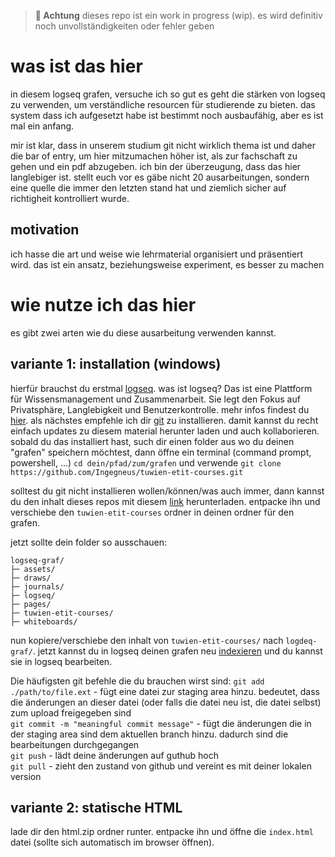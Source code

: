 > **🚧 Achtung**
dieses repo ist ein work in progress (wip). es wird definitiv noch unvollständigkeiten oder fehler geben 

# was ist das hier
in diesem logseq grafen, versuche ich so gut es geht die stärken von logseq zu verwenden, um verständliche resourcen für studierende zu bieten. das system dass ich aufgesetzt habe ist bestimmt noch ausbaufähig, aber es ist mal ein anfang.

mir ist klar, dass in unserem studium git nicht wirklich thema ist und daher die bar of entry, um hier mitzumachen höher ist, als zur fachschaft zu gehen und ein pdf abzugeben. ich bin der überzeugung, dass das hier langlebiger ist. stellt euch vor es gäbe nicht 20 ausarbeitungen, sondern eine quelle die immer den letzten stand hat und ziemlich sicher auf richtigheit kontrolliert wurde.

## motivation
ich hasse die art und weise wie lehrmaterial organisiert und präsentiert wird. das ist ein ansatz, beziehungsweise experiment, es besser zu machen

# wie nutze ich das hier
es gibt zwei arten wie du diese ausarbeitung verwenden kannst.
## variante 1: installation (windows)
hierfür brauchst du erstmal [logseq](https://github.com/logseq/logseq). was ist logseq? Das ist eine Plattform für Wissensmanagement und Zusammenarbeit. Sie legt den Fokus auf Privatsphäre, Langlebigkeit und Benutzerkontrolle. mehr infos findest du [hier](https://logseq.com/).
als nächstes empfehle ich dir [git](https://git-scm.com/downloads) zu installieren. damit kannst du recht einfach updates zu diesem material herunter laden und auch kollaborieren. sobald du das installiert hast, such dir einen folder aus wo du deinen "grafen" speichern möchtest, dann öffne ein terminal (command prompt, powershell, ...) 
`cd dein/pfad/zum/grafen` 
und verwende 
`git clone https://github.com/Ingegneus/tuwien-etit-courses.git`

solltest du git nicht installieren wollen/können/was auch immer, dann kannst du den inhalt dieses repos mit diesem [link](https://github.com/Ingegneus/tuwien-etit-courses/archive/refs/heads/main.zip) herunterladen. entpacke ihn und verschiebe den `tuwien-etit-courses` ordner in deinen ordner für den grafen. 

jetzt sollte dein folder so ausschauen:

```
logseq-graf/
├─ assets/
├─ draws/
├─ journals/
├─ logseq/
├─ pages/
├─ tuwien-etit-courses/
├─ whiteboards/
```

nun kopiere/verschiebe den inhalt von `tuwien-etit-courses/` nach `logdeq-graf/`. jetzt kannst du in logseq deinen grafen neu [indexieren](https://docs.logseq.com/#/page/63500411-87b0-4d62-a9ac-5b5418bc3201) und du kannst sie in logseq bearbeiten.

Die häufigsten git befehle die du brauchen wirst sind:
`git add ./path/to/file.ext` - fügt eine datei zur staging area hinzu. bedeutet, dass die änderungen an dieser datei (oder falls die datei neu ist, die datei selbst) zum upload freigegeben sind  
`git commit -m "meaningful commit message"` - fügt die änderungen die in der staging area sind dem aktuellen branch hinzu. dadurch sind die bearbeitungen durchgegangen  
`git push` -  lädt deine änderungen auf guthub hoch  
`git pull` - zieht den zustand von github und vereint es mit deiner lokalen version  

## variante 2: statische HTML
lade dir den html.zip ordner runter. entpacke ihn und öffne die `index.html` datei (sollte sich automatisch im browser öffnen).